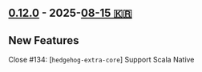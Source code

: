 ## [0.12.0](https://github.com/Kevin-Lee/scala-hedgehog-extra/issues?q=is%3Aissue%20is%3Aclosed%20-label%3Ainvalid%20milestone%3Am12) - 2025-[08-15 🇰🇷](https://en.wikipedia.org/wiki/National_Liberation_Day_of_Korea)

## New Features

Close #134: [`hedgehog-extra-core`] Support Scala Native
